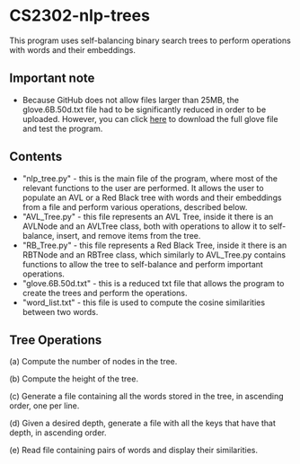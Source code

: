 # CS2302-nlp-trees
This program uses self-balancing binary search trees to perform operations with words and their embeddings.

## Important note
* Because GitHub does not allow files larger than 25MB, the glove.6B.50d.txt file had to be significantly reduced in order to be uploaded. However, you can click [here](https://nlp.stanford.edu/data/glove.6B.zip) to download the full glove file and test the program.

## Contents
* "nlp_tree.py" - this is the main file of the program, where most of the relevant functions to the user are performed. It allows the user to populate an AVL or a Red Black tree with words and their embeddings from a file and perform various operations, described below.
* "AVL_Tree.py" - this file represents an AVL Tree, inside it there is an AVLNode and an AVLTree class, both with operations to allow it to self-balance, insert, and remove items from the tree.
* "RB_Tree.py" - this file represents a Red Black Tree, inside it there is an RBTNode and an RBTree class, which similarly to AVL_Tree.py contains functions to allow the tree to self-balance and perform important operations.
* "glove.6B.50d.txt" - this is a reduced txt file that allows the program to create the trees and perform the operations.
* "word_list.txt" - this file is used to compute the cosine similarities between two words.

## Tree Operations
(a) Compute the number of nodes in the tree.

(b) Compute the height of the tree.

(c) Generate a file containing all the words stored in the tree, in ascending order, one per
line.

(d) Given a desired depth, generate a file with all the keys that have that depth, in
ascending order.

(e) Read file containing pairs of words and display their similarities.
